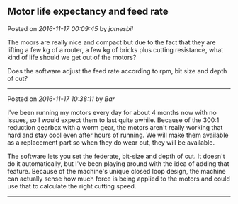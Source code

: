 ## Motor life expectancy  and feed rate
Posted on *2016-11-17 00:09:45* by *jamesbil*

The moors are really nice and compact but due to the fact that they are lifting a few kg of a router, a few kg of bricks plus cutting resistance, what kind of life should we get out of the motors?

Does the software adjust the feed rate according to rpm, bit size and depth of cut?

---

Posted on *2016-11-17 10:38:11* by *Bar*

I've been running  my motors every day for about 4 months now with no issues, so I would expect them to last quite awhile. Because of the 300:1 reduction gearbox with a worm gear, the motors aren't really working that hard and stay cool even after hours of running. We will make them available as a replacement part so when they do wear out, they will be available.

The software lets you set the federate, bit-size and depth of cut. It doesn't do it automatically, but I've been playing around with the idea of adding that feature. Because of the machine's unique closed loop design, the machine can actually sense how much force is being applied to the motors and could use that to calculate the right cutting speed.

---

